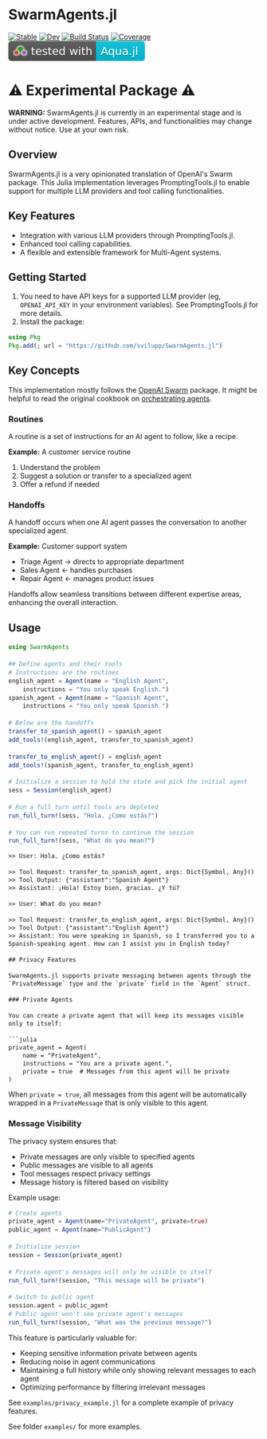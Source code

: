 # SwarmAgents.jl

[![Stable](https://img.shields.io/badge/docs-stable-blue.svg)](https://svilupp.github.io/SwarmAgents.jl/stable/) [![Dev](https://img.shields.io/badge/docs-dev-blue.svg)](https://svilupp.github.io/SwarmAgents.jl/dev/) 
[![Build Status](https://github.com/svilupp/SwarmAgents.jl/actions/workflows/CI.yml/badge.svg?branch=main)](https://github.com/svilupp/SwarmAgents.jl/actions/workflows/CI.yml?query=branch%3Amain) 
[![Coverage](https://codecov.io/gh/svilupp/SwarmAgents.jl/branch/main/graph/badge.svg)](https://codecov.io/gh/svilupp/SwarmAgents.jl) 
[![Aqua](https://raw.githubusercontent.com/JuliaTesting/Aqua.jl/master/badge.svg)](https://github.com/JuliaTesting/Aqua.jl)

# ⚠️ Experimental Package ⚠️

**WARNING:** SwarmAgents.jl is currently in an experimental stage and is under active development. Features, APIs, and functionalities may change without notice. Use at your own risk.

## Overview
SwarmAgents.jl is a very opinionated translation of OpenAI's Swarm package. This Julia implementation leverages PromptingTools.jl to enable support for multiple LLM providers and tool calling functionalities.

## Key Features
- Integration with various LLM providers through PromptingTools.jl.
- Enhanced tool calling capabilities.
- A flexible and extensible framework for Multi-Agent systems.

## Getting Started

1. You need to have API keys for a supported LLM provider (eg, `OPENAI_API_KEY` in your environment variables). See PromptingTools.jl for more details.
2. Install the package:

```julia
using Pkg
Pkg.add(; url = "https://github.com/svilupp/SwarmAgents.jl")
```

## Key Concepts

This implementation mostly follows the [OpenAI Swarm](https://github.com/openai/swarm) package.
It might be helpful to read the original cookbook on [orchestrating agents](https://cookbook.openai.com/examples/orchestrating_agents).

### Routines

A routine is a set of instructions for an AI agent to follow, like a recipe.

**Example:** A customer service routine
1. Understand the problem
2. Suggest a solution or transfer to a specialized agent
3. Offer a refund if needed

### Handoffs

A handoff occurs when one AI agent passes the conversation to another specialized agent.

**Example:** Customer support system
- Triage Agent → directs to appropriate department
- Sales Agent ← handles purchases
- Repair Agent ← manages product issues

Handoffs allow seamless transitions between different expertise areas, enhancing the overall interaction.

## Usage

```julia
using SwarmAgents

## Define agents and their tools
# Instructions are the routines
english_agent = Agent(name = "English Agent",
    instructions = "You only speak English.")
spanish_agent = Agent(name = "Spanish Agent",
    instructions = "You only speak Spanish.")

# Below are the handoffs
transfer_to_spanish_agent() = spanish_agent
add_tools!(english_agent, transfer_to_spanish_agent)

transfer_to_english_agent() = english_agent
add_tools!(spanish_agent, transfer_to_english_agent)

# Initialize a session to hold the state and pick the initial agent
sess = Session(english_agent)

# Run a full turn until tools are depleted
run_full_turn!(sess, "Hola. ¿Como estás?")

# You can run repeated turns to continue the session
run_full_turn!(sess, "What do you mean?")
```

```plaintext
>> User: Hola. ¿Como estás?

>> Tool Request: transfer_to_spanish_agent, args: Dict{Symbol, Any}()
>> Tool Output: {"assistant":"Spanish Agent"}
>> Assistant: ¡Hola! Estoy bien, gracias. ¿Y tú?

>> User: What do you mean?

>> Tool Request: transfer_to_english_agent, args: Dict{Symbol, Any}()
>> Tool Output: {"assistant":"English Agent"}
>> Assistant: You were speaking in Spanish, so I transferred you to a Spanish-speaking agent. How can I assist you in English today?

## Privacy Features

SwarmAgents.jl supports private messaging between agents through the `PrivateMessage` type and the `private` field in the `Agent` struct.

### Private Agents

You can create a private agent that will keep its messages visible only to itself:

```julia
private_agent = Agent(
    name = "PrivateAgent",
    instructions = "You are a private agent.",
    private = true  # Messages from this agent will be private
)
```

When `private = true`, all messages from this agent will be automatically wrapped in a `PrivateMessage` that is only visible to this agent.

### Message Visibility

The privacy system ensures that:
- Private messages are only visible to specified agents
- Public messages are visible to all agents
- Tool messages respect privacy settings
- Message history is filtered based on visibility

Example usage:

```julia
# Create agents
private_agent = Agent(name="PrivateAgent", private=true)
public_agent = Agent(name="PublicAgent")

# Initialize session
session = Session(private_agent)

# Private agent's messages will only be visible to itself
run_full_turn!(session, "This message will be private")

# Switch to public agent
session.agent = public_agent
# Public agent won't see private agent's messages
run_full_turn!(session, "What was the previous message?")
```

This feature is particularly valuable for:
- Keeping sensitive information private between agents
- Reducing noise in agent communications
- Maintaining a full history while only showing relevant messages to each agent
- Optimizing performance by filtering irrelevant messages

See `examples/privacy_example.jl` for a complete example of privacy features.

See folder `examples/` for more examples.
